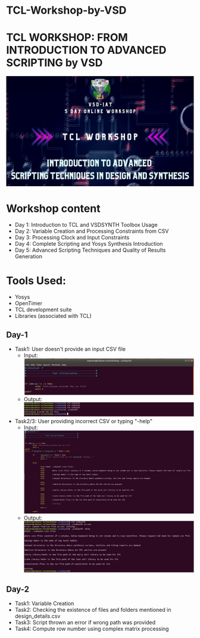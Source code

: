 # TCL-Workshop-by-VSD
# TCL WORKSHOP: FROM INTRODUCTION TO ADVANCED SCRIPTING by VSD

![image](https://github.com/aryavivek/TCL-Workshop-by-VSD/blob/main/Workshop%20Scripts/TCL-Workshop1-2048x1448.jpg?raw=true)

# Workshop content
- Day 1: Introduction to TCL and VSDSYNTH Toolbox Usage
- Day 2: Variable Creation and Processing Constraints from CSV
- Day 3: Processing Clock and Input Constraints
- Day 4: Complete Scripting and Yosys Synthesis Introduction
- Day 5: Advanced Scripting Techniques and Quality of Results Generation

# Tools Used:
- Yosys
- OpenTimer
- TCL development suite
- Libraries (associated with TCL)

## Day-1
- Task1: User doesn't provide an input CSV file
   - Input:![image](https://github.com/aryavivek/TCL-Workshop-by-VSD/blob/main/Workshop%20Scripts/Day%201/Screenshot%202023-08-23%20113033.png?raw=true)
   - Output:![image](https://github.com/aryavivek/TCL-Workshop-by-VSD/blob/main/Workshop%20Scripts/Day%201/Screenshot%202023-08-23%20220231.png?raw=true)
- Task2/3: User providing incorrect CSV or typing "-help"
   - Input: ![image](https://github.com/aryavivek/TCL-Workshop-by-VSD/blob/main/Workshop%20Scripts/Day%201/Screenshot%202023-08-23%20220811.png?raw=true)
   - Output: ![image](https://github.com/aryavivek/TCL-Workshop-by-VSD/blob/main/Workshop%20Scripts/Day%201/Screenshot%202023-08-23%20220539.png?raw=true)

## Day-2
- Task1: Variable Creation
- Task2: Checking the existence of files and folders mentioned in design_details.csv
- Task3: Script thrown an error if wrong path was provided
- Task4: Compute row number using complex matrix processing
